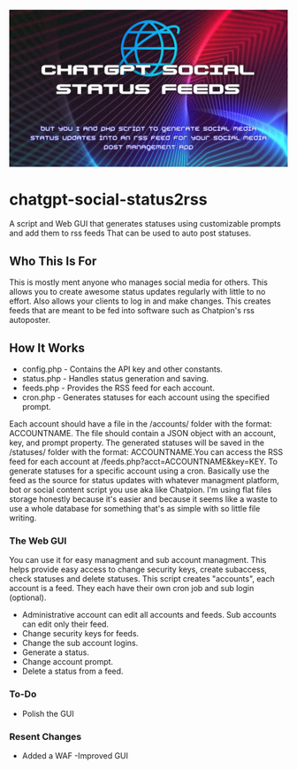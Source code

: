 ![Header](./png_20230324_105953_0000.png)

# chatgpt-social-status2rss
A script and Web GUI that generates statuses using customizable prompts and add them to rss feeds That can be used to auto post statuses.


## Who This Is For
This is mostly ment anyone who manages social media for others. This allows you to create awesome status updates regularly with little to no effort. Also allows your clients to log in and make changes. This creates feeds that are meant to be fed into software such as Chatpion's rss autoposter.

## How It Works
- config.php - Contains the API key and other constants.
- status.php - Handles status generation and saving.
- feeds.php - Provides the RSS feed for each account.
- cron.php - Generates statuses for each account using the specified prompt.

Each account should have a file in the /accounts/ folder with the format: ACCOUNTNAME. The file should contain a JSON object with an account, key, and prompt property. The generated statuses will be saved in the /statuses/ folder with the format: ACCOUNTNAME.You can access the RSS feed for each account at /feeds.php?acct=ACCOUNTNAME&key=KEY. To generate statuses for a specific account using a cron.  Basically use the feed as the source for status updates with whatever managment platform, bot or social content script you use aka like Chatpion. I'm using flat files storage honestly because it's easier and because it seems like a waste to use a whole database for something that's as simple with so little file writing.

### The Web GUI
You can use it for easy managment and sub account managment. This helps provide easy access to change security keys, create subaccess, check statuses and delete statuses. This script creates "accounts", each account is a feed. They each have their own cron job and sub login (optional).

-  Administrative account can edit all accounts and feeds. Sub accounts can edit only their feed.
-  Change security keys for feeds.
-  Change the sub account logins.
-  Generate a status.
-  Change account prompt.
-  Delete a status from a feed.

### To-Do
- Polish the GUI

### Resent Changes
- Added a WAF
-Improved GUI